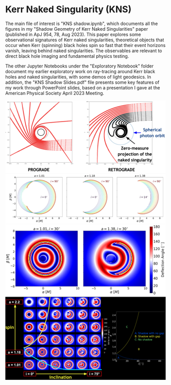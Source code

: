 # Kerr Naked Singularity (KNS)

The main file of interest is "KNS shadow.ipynb", which documents all the figures in my 
"Shadow Geometry of Kerr Naked Singularities" paper (published in ApJ 954, 78, Aug 2023).
This paper explores some observational signatures of Kerr naked singularities, theoretical objects that
occur when Kerr (spinning) black holes spin so fast that their event horizons vanish, leaving behind
naked singularities. The observables are relevant to direct black hole imaging and fundamental physics testing.

The other Jupyter Notebooks under the "Exploratory Notebook" folder document my earlier exploratory work
on ray-tracing around Kerr black holes and naked singularities, with some demos of light geodesics. In addition,
the "KNS Shadow Slides.pdf" file presents some key features of my work through PowerPoint slides, based on a
presentation I gave at the American Physical Society April 2023 Meeting.

<img src="KNS Equatorial Geodesics.png" width="650"/>
<img src="KNS Shadow Plot.png" width="650"/>
<img src="KNS Deflection Angle Plot.png" width="650"/>
<img src="KNS Phase Space.png" width="650"/>
